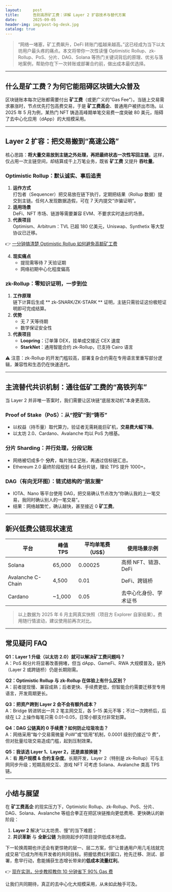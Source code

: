 ```yaml
---
layout:     post
title:      告别高昂矿工费：详解 Layer 2 扩容技术与替代方案
date:       2025-09-05
header-img: img/post-bg-desk.jpg
catalog: true
---
```


> “网络一堵塞，矿工费飙升，DeFi 转账门槛越来越高。”这已经成为当下以太坊用户最头疼的痛点。本文将带你一次性读懂 Optimistic Rollup、zk-Rollup、PoS、分片、DAG、Solana 等热门关键词背后的原理、优劣与落地案例，帮助你在下一次转账或部署合约前，做出成本最优选择。

---

## 什么是矿工费？为何它能阻碍区块链大众普及
区块链账本每次记账都需要付出 **矿工费**（或更广义的“Gas Fee”）。当链上交易需求暴涨时，节点优先打包高费交易，于是 **矿工费高企**、普通用户被挤出市场。以 2025 年 5 月为例，某热门 NFT 铸造高峰期单笔交易费一度突破 80 美元，阻碍了去中心化应用（dApp）的大规模采用。

---

## Layer 2 扩容：把交易搬到“高速公路”

核心思路：**将大量交易放到主链之外处理，再把最终状态一次性写回主链**。这样，仅占用一次主链空间，却结算成千上万笔业务，既省 **矿工费** 又提升 **吞吐量**。

### Optimistic Rollup：默认诚实、事后追责
1. **运作方式**  
   打包者（Sequencer）把交易放在链下执行，定期把结果（Rollup 数据）提交到主链。任何人发现数据造假，可在 7 天内提交“诈骗证明”。  
2. **适用场景**  
   DeFi、NFT 市场、链游等需要兼容 EVM、不要求实时退出的场景。  
3. **代表项目**  
   Optimism、Arbitrum：TVL 已超 180 亿美元，Uniswap、Synthetix 等大型协议已迁移。

👉 [一分钟搞清楚 Optimistic Rollup 如何避免高额矿工费](https://okxdog.com/)

4. **现实痛点**  
   - 提现需等待 7 天验证期  
   - 网络初期中心化程度偏高

### zk-Rollup：零知识证明，一步到位
1. **工作原理**  
   链下计算后生成 ** zk-SNARK/ZK-STARK ** 证明，主链只需验证这份极短证明即可完成结算。  
2. **优势**  
   - 无 7 天等待期  
   - 数学保证安全性  
3. **代表项目**  
   - **Loopring**：订单簿 DEX，挂单成交接近 CEX 速度  
   - **StarkNet**：通用智能合约 zk-Rollup，已支持 Cairo 语言

⚠️ 注意：zk-Rollup 的开发门槛较高，部署复杂合约需在专用语言里重写部分逻辑，兼容性和生态仍在快速迭代。

---

## 主流替代共识机制：通往低矿工费的“高铁列车”

当 Layer 2 并非唯一答案时，我们需要让区块链“底层发动机”本身更高效。

### Proof of Stake（PoS）：从“挖矿”到“铸币”
- 以权益（持币量）取代算力，验证者无需耗能巨矿机，**交易费大幅下降**。  
- 以太坊 2.0、Cardano、Avalanche 均以 PoS 为根基。

### 分片 Sharding：并行处理，分段记账
- 网络被切成多个 **分片**，每片独立记账，再通过信标链汇总。  
- Ethereum 2.0 最终阶段规划 64 条分片链，理论 TPS 提升 1000+。

### DAG（有向无环图）：链式结构的“朋友圈”
- IOTA、Nano 等平台使用 DAG，把交易确认节点改为“你确认我的上一笔交易，我同时确认别人的一笔交易”。  
- 结果：网络越繁忙，确认越快，甚至接近 0 **矿工费**。

---

## 新兴低费公链现状速览

| 平台         | 峰值 TPS | 平均单笔费（US$） | 使用场景示例               |
|--------------|---------|-------------------|----------------------------|
| Solana       | 65,000  | 0.00025           | 高频 NFT、链游、DeFi       |
| Avalanche C-Chain | 4,500 | 0.01             | DeFi、跨链桥               |
| Cardano      | ~1,000  | 0.05              | 去中心化身份、学术证书     |

> 以上数据为 2025 年 6 月主网真实快照（项目方 Explorer 自家结果）。费用随行情波动，建议使用前再次对比。

---

## 常见疑问 FAQ

**Q1：Layer 1 升级（以太坊 2.0）就可以解决矿工费问题吗？**  
A：PoS 和分片将显著改善拥堵，但当 dApp、GameFi、RWA 大规模普及，链外（Layer 2 或跨链桥）仍是长期刚需。

**Q2：Optimistic Rollup 与 zk-Rollup 在体验上有什么区别？**  
A：前者提现慢、兼容成熟；后者更快、手续费更低，但智能合约需要迁移至专用语言，开发周期更长。

**Q3：把资产跨到 Layer 2 会不会有额外成本？**  
A：Bridge 转进转出一共 2 笔主网交互，各 5–15 美元不等；不过一次跨桥后，后续在 L2 上操作每笔只需 $0.01–$0.05，日常小额支付非常划算。

**Q4：DAG 公链真的 0 手续费？如何防止垃圾攻击？**  
A：网络采用“每个交易需微量 PoW”或“信用”机制，0.0001 级别仍接近“0 费”，但对批量垃圾交易造成门槛，起到压制效果。

**Q5：我该选 Layer 1、Layer 2，还是直接换链？**  
A：看 **用户规模 & 合约复杂度**。长期开发，Layer 2（特别是 zk-Rollup）可与主网同步升级；短期高频交互、游戏 NFT 可考虑 Solana、Avalanche 类高 TPS 链。

---

## 小结与展望

在 **矿工费高企** 的现实压力下，Optimistic Rollup、zk-Rollup、PoS、分片、DAG、Solana、Avalanche 等组合拳正在把区块链推向更低费用、更快确认的新阶段：

1. **Layer 2** 解决“以太坊贵、慢”的当下难题；  
2. **共识革新** 与 **全新公链** 为刚刚起步的项目提供低成本地盘。  

下一轮换周期也许还会有更惊艳的层一、层二方案，但“让普通用户用几毛钱就完成交易”已成为所有开发者的共同目标。把握低费红利窗口，抢先迁移、测试、部署，愈早行动，愈能捕获生态增长带来的**低成本流量红利**。

👉 [现在实测，分步教程教你 10 分钟省下 90% Gas 费](https://okxdog.com/)

让我们共同期待，真正的去中心化大规模采用，从未如此触手可及。